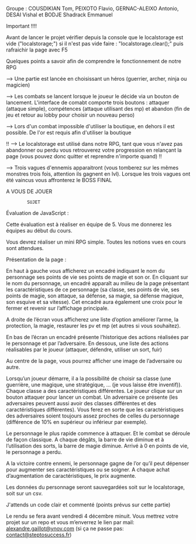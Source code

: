 Groupe : COUSDIKIAN Tom, PEIXOTO Flavio, GERNAC-ALEIXO Antonio, DESAI Vishal et BODJE Shadrack Emmanuel

 Important !!!!
 
 Avant de lancer le projet vérifier depuis la console que le localstorage est vide ("localstorage;") si il n'est pas vide faire : "localstorage.clear();" puis rafraichir la page avec F5
 

 Quelques points a savoir afin de comprendre le fonctionnement de notre RPG 

--> Une partie est lancée en choisissant un héros (guerrier, archer, ninja ou magicien)

--> Les combats se lancent lorsque le joueur le décide via un bouton de lancement. L'interface de comabt comporte trois boutons : attaquer (attaque simple),
compétences (attaque utilisant des mp) et abandon (fin de jeu et retour au lobby pour choisir un nouveau perso)

--> Lors d'un combat impossible d'utiliser la boutique, en dehors il est possible. De l'or est requis afin d'utiliser la boutique

!! --> Le localstorage est utilisé dans notre RPG, tant que vous n'avez pas abandonner ou perdu vous retrouverez votre progression en relançant la page (vous pouvez donc quitter et reprendre n'importe quand) !!

--> Trois vagues d'ennemis apparaitront (vous tomberez sur les mêmes monstres trois fois, attention ils gagnent en lvl). Lorsque les trois vagues ont été vaincus vous affronterez le BOSS FINAL

A VOUS DE JOUER



            SUJET
            
Évaluation de JavaScript :

Cette évaluation est à réaliser en équipe de 5. Vous me donnerez les équipes au début du cours.

Vous devrez réaliser un mini RPG simple. Toutes les notions vues en cours sont attendues.

Présentation de la page :

En haut à gauche vous afficherez un encadré indiquant le nom du personnage ses points de vie ses points de magie et son or.
En cliquant sur le nom du personnage, un encadré apparaît au milieu de la page présentant les caractéristiques de ce personnage (sa classe, ses points de vie, ses points de magie, son attaque, sa défense, sa magie, sa défense magique, son esquive et sa vitesse). Cet encadré aura également une croix pour le fermer et revenir sur l’affichage principale. 

A droite de l’écran vous afficherez une liste d’option améliorer l’arme, la protection, la magie, restaurer les pv et mp (et autres si vous souhaitez).

En bas de l’écran un encadré présente l’historique des actions réalisées par le personnage et par l’adversaire. 
En dessous, une liste des actions réalisables par le joueur (attaquer, défendre, utiliser un sort, fuir)

Au centre de la page, vous pourrez afficher une image de l’adversaire ou autre.

Lorsqu’un joueur démarre, il a la possibilité de choisir sa classe (une guerrière, une magique, une stratégique, … (je vous laisse être inventif)). Chaque classe a des caractéristiques différentes. 
Le joueur clique sur un bouton attaquer pour lancer un combat. Un adversaire ce présente (les adversaires peuvent aussi avoir des classes différentes et des caractéristiques différentes). Vous ferez en sorte que les caractéristiques des adversaires soient toujours assez proches de celles du personnage (différence de 10% en supérieur ou inférieur par exemple). 

Le personnage le plus rapide commence à attaquer. Et le combat se déroule de façon classique. A chaque dégâts, la barre de vie diminue et à l’utilisation des sorts, la barre de magie diminue. Arrivé à 0 en points de vie, le personnage a perdu.

A la victoire contre ennemi, le personnage gagne de l’or qu’il peut dépenser pour augmenter ses caractéristiques ou se soigner. A chaque achat d’augmentation de caractéristiques, le prix augmente.

Les données du personnage seront sauvegardées soit sur le localstorage, soit sur un csv.

J'attends un code clair et commenté (points prévus sur cette partie)

Le rendu se fera avant vendredi 4 décembre minuit. Vous mettrez votre projet sur un repo et vous m’enverrez le lien par mail: alexandre.gaillot@ynov.com (si ça ne passe pas: contact@steptosuccess.fr)
